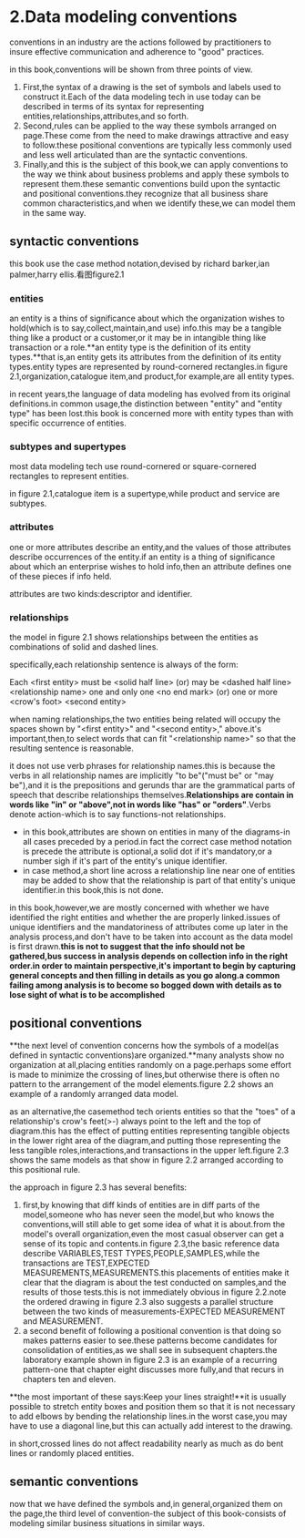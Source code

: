 # 2.Data modeling conventions

conventions in an industry are the actions followed by practitioners to insure effective communication and adherence to "good" practices.

in this book,conventions will be shown from three points of view.

1. First,the syntax of a drawing is the set of symbols and labels used to construct it.Each of the data modeling tech in use today can be described in terms of its syntax for representing entities,relationships,attributes,and so forth.
2. Second,rules can be applied to the way these symbols arranged on page.These come from the need to make drawings attractive and easy to follow.these positional conventions are typically less commonly used and less well articulated than are the syntactic conventions.
3. Finally,and this is the subject of this book,we can apply conventions to the way we think about business problems and apply these symbols to represent them.these semantic conventions build upon the syntactic and positional conventions.they recognize that all business share common characteristics,and when we identify these,we can model them in the same way.

## syntactic conventions

this book use the case method notation,devised by richard barker,ian palmer,harry ellis.看图figure2.1

### entities

an entity is a thins of significance about which the organization wishes to hold(which is to say,collect,maintain,and use) info.this may be a tangible thing like a product or a customer,or it may be in intangible thing like transaction or a role.**an entity type is the definition of its entity types.**that is,an entity gets its attributes from the definition of its entity types.entity types are represented by round-cornered rectangles.in figure 2.1,organization,catalogue item,and product,for example,are all entity types.

in recent years,the language of data modeling has evolved from its original definitions.in common usage,the distinction between "entity" and "entity type" has been lost.this book is concerned more with entity types than with specific occurrence of entities.

### subtypes and supertypes

most data modeling tech use round-cornered or square-cornered rectangles to represent entities.

in figure 2.1,catalogue item is a supertype,while product and service are subtypes.

### attributes

one or more attributes describe an entity,and the values of those attributes describe occurrences of the entity.if an entity is a thing of significance about which an enterprise wishes to hold info,then an attribute defines one of these pieces if info held.

attributes are two kinds:descriptor and identifier.

### relationships

the model in figure 2.1 shows relationships between the entities as combinations of solid and dashed lines.

specifically,each relationship sentence is always of the form:

Each
\<first entity\>
must be \<solid half line\>
(or)
may be \<dashed half line\>
\<relationship name\>
one and only one \<no end mark\>
(or)
one or more \<crow's foot\>
\<second entity\>

when naming relationships,the two entities being related will occupy the spaces shown by "\<first entity\>" and "\<second entity\>," above.it's important,then,to select words that can fit "\<relationship name\>" so that the resulting sentence is reasonable.

it does not use verb phrases for relationship names.this is because the verbs in all relationship names are implicitly "to be"("must be" or "may be"),and it is the prepositions and gerunds thar are the grammatical parts of speech that describe relationships themselves.**Relationships are contain in words like "in" or "above",not in words like "has" or "orders"**.Verbs denote action-which is to say functions-not relationships.

+ in this book,attributes are shown on entities in many of the diagrams-in all cases preceded by a period.in fact the correct case method notation is precede the attribute is optional,a solid dot if it's mandatory,or a number sigh if it's part of the entity's unique identifier.
+ in case method,a short line across a relationship line near one of entities may be added to show that the relationship is part of that entity's unique identifier.in this book,this is not done.

in this book,however,we are mostly concerned with whether we have identified the right entities and whether the are properly linked.issues of unique identifiers and the mandatoriness of attributes come up later in the analysis process,and don't have to be taken into account as the data model is first drawn.**this is not to suggest that the info should not be gathered,bus success in analysis depends on collection info in the right order.in order to maintain perspective,it's important to begin by capturing general concepts and then filling in details as you go along.a common failing among analysis is to become so bogged down with details as to lose sight of what is to be accomplished**

## positional conventions

**the next level of convention concerns how the symbols of a model(as defined in syntactic conventions)are organized.**many analysts show no organization at all,placing entities randomly on a page.perhaps some effort is made to minimize the crossing of lines,but otherwise there is often no pattern to the arrangement of the model elements.figure 2.2 shows an example of a randomly arranged data model.

as an alternative,the casemethod tech orients entities so that the "toes" of a relationship's crow's feet(>-) always point to the left and the top of diagram.this has the effect of putting entities representing tangible objects in the lower right area of the diagram,and putting those representing the less tangible roles,interactions,and transactions in the upper left.figure 2.3 shows the same models as that show in figure 2.2 arranged according to this positional rule.

the approach in figure 2.3 has several benefits:

1. first,by knowing that diff kinds of entities are in diff parts of the model,someone who has never seen the model,but who knows the conventions,will still able to get some idea of what it is about.from the model's overall organization,even the most casual observer can get a sense of its topic and contents.in figure 2.3,the basic reference data describe VARIABLES,TEST TYPES,PEOPLE,SAMPLES,while the transactions are TEST,EXPECTED MEASUREMENTS,MEASUREMENTS.this placements of entities make it clear that the diagram is about the test conducted on samples,and the results of those tests.this is not immediately obvious in figure 2.2.note the ordered drawing in figure 2.3 also suggests a parallel structure between the two kinds of measurements-EXPECTED MEASUREMENT and MEASUREMENT.
2. a second benefit of following a positional convention is that doing so makes patterns easier to see.these patterns become candidates for consolidation of entities,as we shall see in subsequent chapters.the laboratory example shown in figure 2.3 is an example of a recurring pattern-one that chapter eight discusses more fully,and that recurs in chapters ten and eleven.

**the most important of these says:Keep your lines straight!**it is usually possible to stretch entity boxes and position them so that it is not necessary to add elbows by bending the relationship lines.in the worst case,you may have to use a diagonal line,but this can actually add interest to the drawing.

in short,crossed lines do not affect readability nearly as much as do bent lines or randomly placed entities.

## semantic conventions

now that we have defined the symbols and,in general,organized them on the page,the third level of convention-the subject of this book-consists of modeling similar business situations in similar ways.



